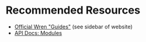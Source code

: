 # Recommended Resources

- [Official Wren "Guides"][wren-site] (see sidebar of website)
- [API Docs: Modules][wren-modules]

[wren-site]: https://wren.io/
[wren-modules]: https://wren.io/modules/


